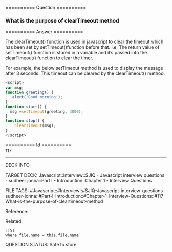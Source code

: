 ========== Question ==========  

### What is the purpose of clearTimeout method  

========== Answer ==========  

The clearTimeout() function is used in javascript to clear the timeout which has been set by setTimeout()function before that. i.e, The return value of setTimeout() function is stored in a variable and it’s passed into the clearTimeout() function to clear the timer.

For example, the below setTimeout method is used to display the message after 3 seconds. This timeout can be cleared by the clearTimeout() method.

```javascript
<script>
var msg;
function greeting() {
   alert('Good morning');
}
function start() {
  msg =setTimeout(greeting, 3000);
}
function stop() {
    clearTimeout(msg);
}
</script>
```

========== Id ==========  
117

---

DECK INFO

TARGET DECK: Javascript::Interview::SJIQ - Javascript interview questions - sudheer jonna::Part I - Introduction::Chapter 1 - Interview Questions

FILE TAGS: #Javascript::#Interview::#SJIQ-Javascript-interview-questions-sudheer-jonna::#Part-I-Introduction::#Chapter-1-Interview-Questions::#117-What-is-the-purpose-of-cleartimeout-method

Reference:

Related:

```dataview
LIST
where file.name = this.file.name
```

QUESTION STATUS: Safe to store
